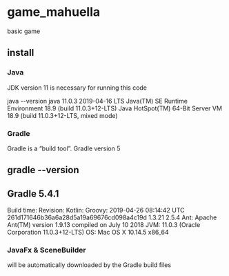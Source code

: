# game_mahuella
basic game

## install

### Java
JDK version 11 is necessary for running this code

java --version
java 11.0.3 2019-04-16 LTS
Java(TM) SE Runtime Environment 18.9 (build 11.0.3+12-LTS)
Java HotSpot(TM) 64-Bit Server VM 18.9 (build 11.0.3+12-LTS, mixed mode)

### Gradle
Gradle is a “build tool”.
Gradle version 5

gradle --version
------------------------------------------------------------
Gradle 5.4.1
------------------------------------------------------------
Build time:
Revision:
Kotlin:
Groovy:
2019-04-26 08:14:42 UTC
261d171646b36a6a28d5a19a69676cd098a4c19d
1.3.21
2.5.4
Ant:          Apache Ant(TM) version 1.9.13 compiled on July 10 2018
JVM:          11.0.3 (Oracle Corporation 11.0.3+12-LTS)
OS:           Mac OS X 10.14.5 x86_64

### JavaFx & SceneBuilder
will be automatically downloaded by the Gradle build files
